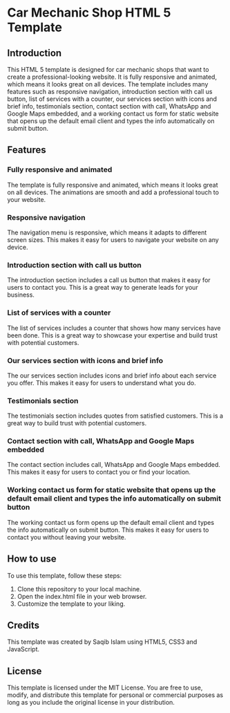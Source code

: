 # Car Mechanic Shop HTML 5 Template


## Introduction

This HTML 5 template is designed for car mechanic shops that want to create a professional-looking website. It is fully responsive and animated, which means it looks great on all devices. The template includes many features such as responsive navigation, introduction section with call us button, list of services with a counter, our services section with icons and brief info, testimonials section, contact section with call, WhatsApp and Google Maps embedded, and a working contact us form for static website that opens up the default email client and types the info automatically on submit button.

## Features

### Fully responsive and animated

The template is fully responsive and animated, which means it looks great on all devices. The animations are smooth and add a professional touch to your website.

### Responsive navigation

The navigation menu is responsive, which means it adapts to different screen sizes. This makes it easy for users to navigate your website on any device.

### Introduction section with call us button

The introduction section includes a call us button that makes it easy for users to contact you. This is a great way to generate leads for your business.

### List of services with a counter

The list of services includes a counter that shows how many services have been done. This is a great way to showcase your expertise and build trust with potential customers.

### Our services section with icons and brief info

The our services section includes icons and brief info about each service you offer. This makes it easy for users to understand what you do.

### Testimonials section

The testimonials section includes quotes from satisfied customers. This is a great way to build trust with potential customers.

### Contact section with call, WhatsApp and Google Maps embedded

The contact section includes call, WhatsApp and Google Maps embedded. This makes it easy for users to contact you or find your location.

### Working contact us form for static website that opens up the default email client and types the info automatically on submit button

The working contact us form opens up the default email client and types the info automatically on submit button. This makes it easy for users to contact you without leaving your website.

## How to use

To use this template, follow these steps:

1. Clone this repository to your local machine.
2. Open the index.html file in your web browser.
3. Customize the template to your liking.

## Credits

This template was created by Saqib Islam using HTML5, CSS3 and JavaScript.

## License

This template is licensed under the MIT License. You are free to use, modify, and distribute this template for personal or commercial purposes as long as you include the original license in your distribution.
